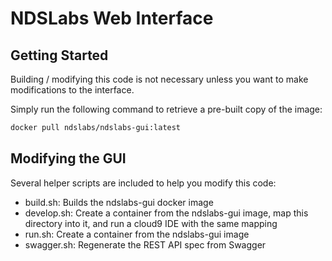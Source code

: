 # NDSLabs Web Interface

## Getting Started
Building / modifying this code is not necessary unless you want to make modifications to the interface.

Simply run the following command to retrieve a pre-built copy of the image:
```bash
docker pull ndslabs/ndslabs-gui:latest
```

## Modifying the GUI
Several helper scripts are included to help you modify this code:
* build.sh: Builds the ndslabs-gui docker image
* develop.sh: Create a container from the ndslabs-gui image, map this directory into it, and run a cloud9 IDE with the same mapping 
* run.sh: Create a container from the ndslabs-gui image
* swagger.sh: Regenerate the REST API spec from Swagger
